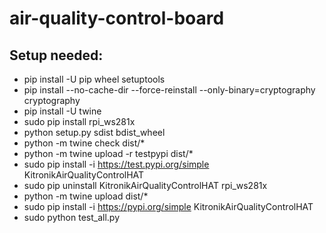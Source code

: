 # air-quality-control-board
## Setup needed:
- pip install -U pip wheel setuptools
- pip install --no-cache-dir --force-reinstall --only-binary=cryptography cryptography
- pip install -U twine
- sudo pip install rpi_ws281x
- python setup.py sdist bdist_wheel
- python -m twine check dist/*
- python -m twine upload -r testpypi dist/*
- sudo pip install -i https://test.pypi.org/simple KitronikAirQualityControlHAT
- sudo pip uninstall KitronikAirQualityControlHAT rpi_ws281x
- python -m twine upload dist/*
- sudo pip install -i https://pypi.org/simple KitronikAirQualityControlHAT
- sudo python test_all.py

